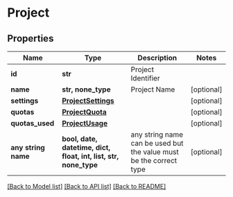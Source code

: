 # Project


## Properties
Name | Type | Description | Notes
------------ | ------------- | ------------- | -------------
**id** | **str** | Project Identifier | 
**name** | **str, none_type** | Project Name | [optional] 
**settings** | [**ProjectSettings**](ProjectSettings.md) |  | [optional] 
**quotas** | [**ProjectQuota**](ProjectQuota.md) |  | [optional] 
**quotas_used** | [**ProjectUsage**](ProjectUsage.md) |  | [optional] 
**any string name** | **bool, date, datetime, dict, float, int, list, str, none_type** | any string name can be used but the value must be the correct type | [optional]

[[Back to Model list]](../README.md#documentation-for-models) [[Back to API list]](../README.md#documentation-for-api-endpoints) [[Back to README]](../README.md)


